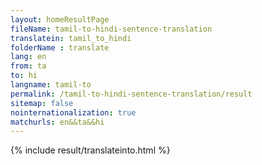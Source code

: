 ```yaml
---
layout: homeResultPage
fileName: tamil-to-hindi-sentence-translation
translatein: tamil_to_hindi
folderName : translate
lang: en
from: ta
to: hi
langname: tamil-to
permalink: /tamil-to-hindi-sentence-translation/result
sitemap: false
nointernationalization: true
matchurls: en&&ta&&hi
---
```

{% include result/translateinto.html %}

<script src="/js/result/translation.js" data-foldername="{{page.folderName}}" data-lang="{{page.lang}}"></script>
